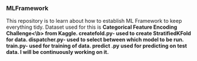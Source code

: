 ### MLFramework
This repository is to learn about how to establish ML Framework to keep everything tidy.
Dataset used for this is <b>Categorical Feature Encoding Challenge<\b> from Kaggle.
createfold.py- used to create StratifiedKFold for data.
dispatcher.py- used to select between which model to be run.
train.py- used for training of data.
predict .py used for predicting on test data.
I will be continuously working on it.
